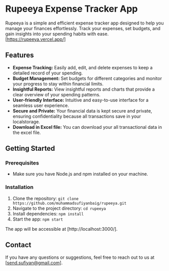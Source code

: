 # Rupeeya Expense Tracker App

Rupeeya is a simple and efficient expense tracker app designed to help you manage your finances effortlessly. Track your expenses, set budgets, and gain insights into your spending habits with ease.
[https://rupeeya.vercel.app/]

## Features

- **Expense Tracking:** Easily add, edit, and delete expenses to keep a detailed record of your spending.
- **Budget Management:** Set budgets for different categories and monitor your progress to stay within financial limits.
- **Insightful Reports:** View insightful reports and charts that provide a clear overview of your spending patterns.
- **User-friendly Interface:** Intuitive and easy-to-use interface for a seamless user experience.
- **Secure and Private:** Your financial data is kept secure and private, ensuring confidentiality because all transactions save in your localstorage.
- **Download in Excel file:** You can download your all transactional data in the excel file.

## Getting Started

### Prerequisites

- Make sure you have Node.js and npm installed on your machine.

### Installation

1. Clone the repository: `git clone https://github.com/muhammadsufiyanbaig/rupeeya.git`
2. Navigate to the project directory: `cd rupeeya`
3. Install dependencies: `npm install`
4. Start the app: `npm start`

The app will be accessible at [http://localhost:3000/].

## Contact

If you have any questions or suggestions, feel free to reach out to us at [send.sufiyan@gmail.com].
